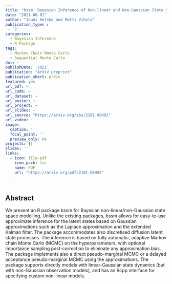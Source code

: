 ```yaml
---
title: "bssm: Bayesian Inference of Non-linear and Non-Gaussian State Space Models in R"
date: "2021-06-01"
author: "Jouni Helske and Matti Vihola"
publication_types : 
 - '2'
categories: 
  - Bayesian Inference
  - R Package
tags:
  - Markov Chain Monte Carlo
  - Sequential Monte Carlo
doi: ~
publishDate: '2021'
publication: "ArXiv preprint"
publication_short: ArXiv
featured: yes
url_pdf: ~
url_code: ~
url_dataset: ~
url_poster: ~
url_project: ~
url_slides: ~
url_source: "https://arxiv.org/abs/2101.08492"
url_video: ~
image:
  caption: ''
  focal_point: ''
  preview_only: no
projects: []
slides: ''
links:
  - icon: file-pdf
    icon_pack: fas
    name: PDF
    url: "https://arxiv.org/pdf/2101.08492"
    
---
```


## Abstract

We present an R package bssm for Bayesian non-linear/non-Gaussian state space modelling. Unlike the existing packages, bssm allows for easy-to-use approximate inference for the latent states based on Gaussian approximations such as the Laplace approximation and the extended Kalman filter. The package accommodates also discretised diffusion latent state processes. The inference is based on fully automatic, adaptive Markov chain Monte Carlo (MCMC) on the hyperparameters, with optional importance sampling post-correction to eliminate any approximation bias. The package implements also a direct pseudo-marginal MCMC or a delayed acceptance pseudo-marginal MCMC using the approximations. The package supports directly models with linear-Gaussian state dynamics (but with non-Gaussian observation models), and has an Rcpp interface for specifying custom non-linear models.
